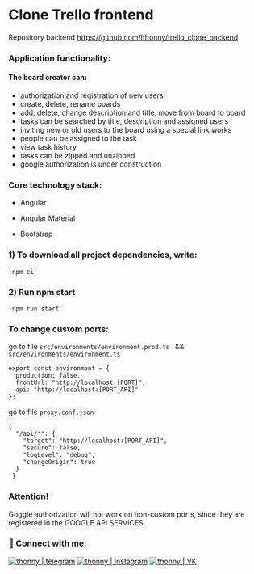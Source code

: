 # Clone Trello frontend

Repository backend https://github.com/lthonny/trello_clone_backend

### Application functionality:

#### The board creator can:

- authorization and registration of new users
- create, delete, rename boards
- add, delete, change description and title, move from board to board
- tasks can be searched by title, description and assigned users
- inviting new or old users to the board using a special link works
- people can be assigned to the task
- view task history
- tasks can be zipped and unzipped
- google authorization is under construction

### Core technology stack:

- Angular

- Angular Material

- Bootstrap

### 1) To download all project dependencies, write:

    `npm ci`

### 2) Run npm start

    `npm run start`

### To change custom ports:

go to file
`src/environments/environment.prod.ts ` && `src/environments/environment.ts`

  ``` 
  export const environment = {
    production: false,
    frontUrl: "http://localhost:[PORT]",
    api: "http://localhost:[PORT_API]"
  }; 
  ```
go to file `proxy.conf.json`
  ```
  {
    "/api/*": {
      "target": "http://localhost:[PORT_API]",
      "secure": false,
      "logLevel": "debug",
      "changeOrigin": true
    }
   }
  ```

### Attention!
Goggle authorization will not work on non-custom ports, since they are registered in the GOOGLE API SERVICES.

### 🤝 Connect with me:

[<img alt="thonny | telegram" src="https://img.shields.io/badge/telegram-4680C2.svg?&style=for-the-badge&logo=telegram&logoColor=fff" />][telegram]
[<img alt="thonny | Instagram" src="https://img.shields.io/badge/instagram-E4405F.svg?&style=for-the-badge&logo=instagram&logoColor=fff" />][instagram]
[<img alt="thonny | VK" src="https://img.shields.io/badge/vk-4680C2.svg?&style=for-the-badge&logo=vk&logoColor=fff" />][vk]

[vk]: https://vk.com/thonny_v

[telegram]: https://t.me/thonnyDev

[instagram]: https://www.instagram.com/_th_vasiliy_/




